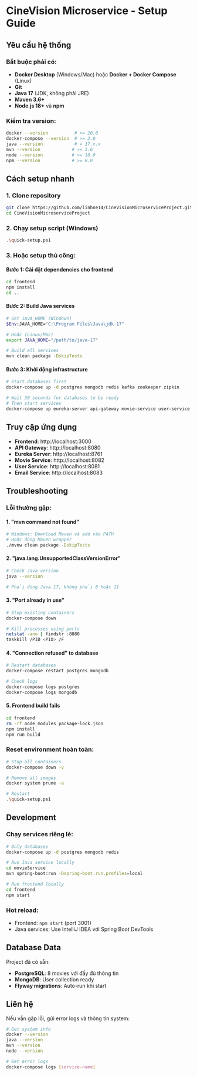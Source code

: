 # CineVision Microservice - Setup Guide

## Yêu cầu hệ thống

### Bắt buộc phải có:
- **Docker Desktop** (Windows/Mac) hoặc **Docker + Docker Compose** (Linux)
- **Git**
- **Java 17** (JDK, không phải JRE)
- **Maven 3.6+**
- **Node.js 18+** và **npm**

### Kiểm tra version:
```bash
docker --version          # >= 20.0
docker-compose --version  # >= 2.0
java --version            # = 17.x.x
mvn --version            # >= 3.6
node --version           # >= 18.0
npm --version            # >= 8.0
```

## Cách setup nhanh

### 1. Clone repository
```bash
git clone https://github.com/linhne14/CineVisionMicroserviceProject.git
cd CineVisionMicroserviceProject
```

### 2. Chạy setup script (Windows)
```bash
.\quick-setup.ps1
```

### 3. Hoặc setup thủ công:

#### Bước 1: Cài đặt dependencies cho frontend
```bash
cd frontend
npm install
cd ..
```

#### Bước 2: Build Java services
```bash
# Set JAVA_HOME (Windows)
$Env:JAVA_HOME="C:\Program Files\Java\jdk-17"

# Hoặc (Linux/Mac)
export JAVA_HOME="/path/to/java-17"

# Build all services
mvn clean package -DskipTests
```

#### Bước 3: Khởi động infrastructure
```bash
# Start databases first
docker-compose up -d postgres mongodb redis kafka zookeeper zipkin

# Wait 30 seconds for databases to be ready
# Then start services
docker-compose up eureka-server api-gateway movie-service user-service email-service frontend
```

## Truy cập ứng dụng

- **Frontend**: http://localhost:3000
- **API Gateway**: http://localhost:8080
- **Eureka Server**: http://localhost:8761
- **Movie Service**: http://localhost:8082
- **User Service**: http://localhost:8081  
- **Email Service**: http://localhost:8083

## Troubleshooting

### Lỗi thường gặp:

#### 1. "mvn command not found"
```bash
# Windows: Download Maven và add vào PATH
# Hoặc dùng Maven wrapper
./mvnw clean package -DskipTests
```

#### 2. "java.lang.UnsupportedClassVersionError"
```bash
# Check Java version
java --version

# Phải dùng Java 17, không phải 8 hoặc 11
```

#### 3. "Port already in use"
```bash
# Stop existing containers
docker-compose down

# Kill processes using ports
netstat -ano | findstr :8080
taskkill /PID <PID> /F
```

#### 4. "Connection refused" to database
```bash
# Restart databases
docker-compose restart postgres mongodb

# Check logs
docker-compose logs postgres
docker-compose logs mongodb
```

#### 5. Frontend build fails
```bash
cd frontend
rm -rf node_modules package-lock.json
npm install
npm run build
```

### Reset environment hoàn toàn:
```bash
# Stop all containers
docker-compose down -v

# Remove all images
docker system prune -a

# Restart
.\quick-setup.ps1
```

## Development

### Chạy services riêng lẻ:
```bash
# Only databases
docker-compose up -d postgres mongodb redis

# Run Java service locally
cd movieService
mvn spring-boot:run -Dspring-boot.run.profiles=local

# Run frontend locally  
cd frontend
npm start
```

### Hot reload:
- Frontend: `npm start` (port 3001)
- Java services: Use IntelliJ IDEA với Spring Boot DevTools

## Database Data

Project đã có sẵn:
- **PostgreSQL**: 8 movies với đầy đủ thông tin
- **MongoDB**: User collection ready
- **Flyway migrations**: Auto-run khi start

## Liên hệ

Nếu vẫn gặp lỗi, gửi error logs và thông tin system:
```bash
# Get system info
docker --version
java --version
mvn --version
node --version

# Get error logs
docker-compose logs [service-name]
```